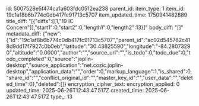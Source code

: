 id: 5007528e5f474ca1a603fdc0512ea238
parent_id: 
item_type: 1
item_id: 19c1af8b6b774c0db417fc91713c5707
item_updated_time: 1750941482889
title_diff: "[{\"diffs\":[[1,\"19 IC Concern\"]],\"start1\":0,\"start2\":0,\"length1\":0,\"length2\":13}]"
body_diff: "[]"
metadata_diff: {"new":{"id":"19c1af8b6b774c0db417fc91713c5707","parent_id":"ac02d545762c418d9dd17f7927c0b0eb","latitude":"30.43825590","longitude":"-84.28073290","altitude":"0.0000","author":"","source_url":"","is_todo":0,"todo_due":0,"todo_completed":0,"source":"joplin-desktop","source_application":"net.cozic.joplin-desktop","application_data":"","order":0,"markup_language":1,"is_shared":0,"share_id":"","conflict_original_id":"","master_key_id":"","user_data":"","deleted_time":0},"deleted":[]}
encryption_cipher_text: 
encryption_applied: 0
updated_time: 2025-06-26T12:43:47.517Z
created_time: 2025-06-26T12:43:47.517Z
type_: 13